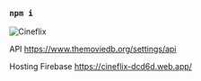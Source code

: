 
### `npm i`
![Cineflix](https://user-images.githubusercontent.com/79283100/167265796-93bac589-bb92-4c2a-bf1b-a74ac2363ce4.png)




API 
https://www.themoviedb.org/settings/api

Hosting Firebase
https://cineflix-dcd6d.web.app/
